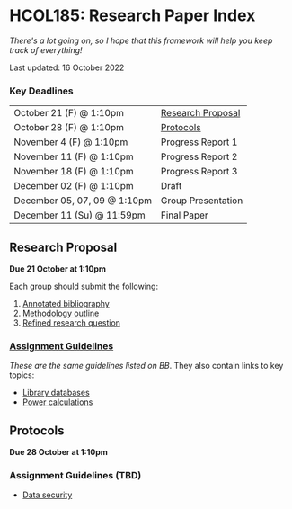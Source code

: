 # HCOL185: Research Paper Index 

*There's a lot going on, so I hope that this framework will help you keep track of everything!*

Last updated: 16 October 2022



### Key Deadlines

|                              |                                         |
| ---------------------------- | --------------------------------------- |
| October 21 (F) @ 1:10pm      | [Research Proposal](#research-proposal) |
| October 28 (F) @ 1:10pm      | [Protocols](#protocols)                 |
| November 4 (F) @ 1:10pm      | Progress Report 1                       |
| November 11 (F) @ 1:10pm     | Progress Report 2                       |
| November 18 (F) @ 1:10pm     | Progress Report 3                       |
| December 02 (F) @ 1:10pm     | Draft                                   |
| December 05, 07, 09 @ 1:10pm | Group Presentation                      |
| December 11 (Su) @ 11:59pm   | Final Paper                             |



## Research Proposal 

**Due 21 October at 1:10pm**

Each group should submit the following: 

1. [Annotated bibliography](rproposal.html#annotated-bibliography)
2. [Methodology outline](rproposal.html#detailed-methodology-outline)
3. [Refined research question](rproposal.html#refined-research-question)

### [Assignment Guidelines](rproposal)

*These are the same guidelines listed on BB*. They also contain links to key topics: 

- [Library databases](library_database)
- [Power calculations](powercalc.html)



## Protocols 

**Due 28 October at 1:10pm**



### Assignment Guidelines (TBD)

- [Data security](data-security)